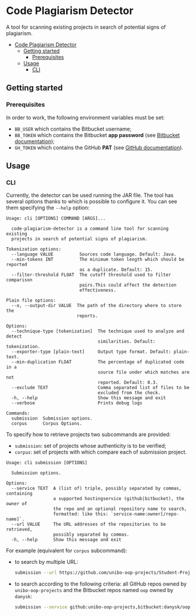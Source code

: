 # Code Plagiarism Detector
A tool for scanning existing projects in search of potential signs of plagiarism.

- [Code Plagiarism Detector](#code-plagiarism-detector)
  - [Getting started](#getting-started)
    - [Prerequisites](#prerequisites)
  - [Usage](#usage)
    - [CLI](#cli)

## Getting started

### Prerequisites
In order to work, the following environment variables must be set:
- `BB_USER` which contains the Bitbucket username;
- `BB_TOKEN` which contains the Bitbucket **app password** (see [Bitbucket documentation](https://support.atlassian.com/bitbucket-cloud/docs/app-passwords/));
- `GH_TOKEN` which contains the GitHub **PAT** (see [GitHub documentation](https://docs.github.com/en/authentication/keeping-your-account-and-data-secure/creating-a-personal-access-token)).

## Usage

### CLI

Currently, the detector can be used running the JAR file.
The tool has several options thanks to which is possible to configure it. You can see them specifying the `--help` option:

```text
Usage: cli [OPTIONS] COMMAND [ARGS]...

  code-plagiarism-detector is a command line tool for scanning existing
  projects in search of potential signs of plagiarism.

Tokenization options:
  --language VALUE          Sources code language. Default: Java.
  --min-tokens INT          The minimum token length which should be reported
                            as a duplicate. Default: 15.
  --filter-threshold FLOAT  The cutoff threshold used to filter comparison
                            pairs.This could affect the detection
                            effectiveness.

Plain file options:
  --o, --output-dir VALUE  The path of the directory where to store the
                           reports.

Options:
  --technique-type [tokenization]  The technique used to analyze and detect
                                   similarities. Default: tokenization.
  --exporter-type [plain-text]     Output type format. Default: plain-text.
  --min-duplication FLOAT          The percentage of duplicated code in a
                                   source file under which matches are not
                                   reported. Default: 0.3.
  --exclude TEXT                   Comma separated list of files to be
                                   excluded from the check.
  -h, --help                       Show this message and exit
  --verbose                        Prints debug logs

Commands:
  submission  Submission options.
  corpus      Corpus Options.
```

To specify how to retrieve projects two subcommands are provided:
- `submission`: set of projects whose authenticity is to be verified;
- `corpus`: set of projects with which compare each of submission project.

```text
Usage: cli submission [OPTIONS]

  Submission options.

Options:
  --service TEXT  A (list of) triple, possibly separated by commas, containing
                  a supported hostingservice (github|bitbucket), the owner of
                  the repo and an optional repository name to search,
                  formatted: like this: `service-name:owner[/repo-name]`.
  --url VALUE     The URL addresses of the repositories to be retrieved,
                  possibly separated by commas.
  -h, --help      Show this message and exit
```

For example (equivalent for `corpus` subcommand):
- to search by multiple URL:
  ```bash
  submission --url https://github.com/unibo-oop-projects/Student-Project-OOP-21-Bragari-Mennuti-Violani-Volfgit,https://github.com/unibo-oop-projects/Student-Project-OOP21-Bianchi-Ciccioni-stubborn
  ```
- to search according to the following criteria: all GitHub repos owned by `unibo-oop-projects` and the Bitbucket repos named `oop` owned by `danysk`:
  ```bash
  submission --service github:unibo-oop-projects,bitbucket:danysk/oop
  ```
